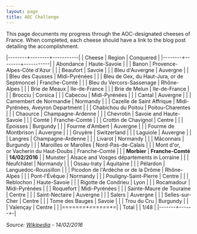 ```yaml
---
layout: page
title: AOC Challenge
---
```


This page documents my progress through the AOC-designated cheeses of France.  When completed, each cheese should have a link to the blog post detailing the accomplishment.

|--------+--------+-----------|
| Cheese | Region | Conquered |
|--------+--------+-----------|
| Abondance | Haute-Savoie | |
| Banon | Provence-Alpes-Côte d'Azur | |
| Beaufort | Savoie | |
| Bleu d'Auvergne | Auvergne | |
| Bleu des Causses | Midi-Pyrénées | |
| Bleu de Gex, du Haut-Jura, or de Septmoncel | Franche-Comté | |
| Bleu du Vercors-Sassenage | Rhône-Alpes | |
| Brie de Meaux | Ile-de-France | |
| Brie de Melun | Ile-de-France | |
| Brocciu | Corsica | |
| Cabecou | Midi-Pyrénées | |
| Cantal | Auvergne | |
| Camembert de Normandie | Normandy | |
| Cazelle de Saint Affrique | Midi-Pyrénées, Aveyron Department | |
| Chabichou du Poitou | Poitou-Charentes | |
| Chaource | Champagne-Ardenne | |
| Chevrotin | Savoie and Haute-Savoie | |
| Comté | Franche-Comté | |
| Crottin de Chavignol | Centre | |
| Époisses | Burgundy | |
| Fourme d'Ambert | Auvergne | |
| Fourme de Montbrison | Auvergne | |
| Gruyère | Switzerland | |
| Laguiole | Auvergne | |
| Langres | Champagne-Ardenne | |
| Livarot | Normandy | |
| Mâconnais | Burgundy | |
| Maroilles or Marolles | Nord-Pas-de-Calais | |
| Mont d'or, or Vacherin du Haut-Doubs | Franche-Comté | |
| **Morbier** | **Franche-Comté** | **14/02/2016** |
| Munster | Alsace and Vosges départements in Lorraine | |
| Neufchâtel | Normandy | |
| Ossau-lraty | Aquitaine | |
| Pélardon | Languedoc-Roussillon | |
| Picodon de l'Ardèche or de la Drôme | Rhône-Alpes | |
| Pont-l'Évêque | Normandy | |
| Pouligny-Saint-Pierre | Centre | |
| Reblochon | Haute-Savoie | |
| Rigotte de Condrieu | Lyon | |
| Rocamadour | Midi-Pyrénées | |
| Roquefort | Midi-Pyrénées | |
| Sainte-Maure de Touraine | Centre | |
| Saint-Nectaire | Auvergne | |
| Salers | Auvergne | |
| Selles-sur-Cher | Centre | |
| Tome des Bauges | Savoie | |
| Trou du Cru | Burgundy | |
| Valençay | Centre | |
|=======+======+=|
| Total | | 1/48 |
|-------+------+-|

_Source: [Wikipedia][wiki_aoc_cheese] - 14/02/2016_


[wiki_aoc_cheese]: https://en.wikipedia.org/wiki/List_of_French_cheeses
